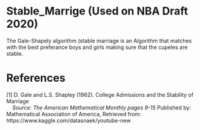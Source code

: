 # Stable_Marrige (Used on NBA Draft 2020)
The Gale-Shapely algorithm (stable marriage is an Algorithm that matches with the best preferance boys and girls making sure that the cupeles are stable.


# References
<p> [1] D. Gale and L.S. Shapley (1962). College Admissions and the Stability of Marriage <br>
&nbsp;&nbsp;&nbsp;&nbsp;<i>Source: The American Mathematical Monthly pages 9-15 </i> Published by: Mathematical Association of America, Retrieved from:<br> https://www.kaggle.com/datasnaek/youtube-new </p>
